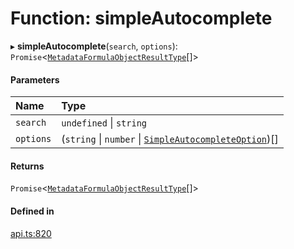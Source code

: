 # Function: simpleAutocomplete

▸ **simpleAutocomplete**(`search`, `options`): `Promise`<[`MetadataFormulaObjectResultType`](../interfaces/MetadataFormulaObjectResultType.md)[]\>

#### Parameters

| Name | Type |
| :------ | :------ |
| `search` | `undefined` \| `string` |
| `options` | (`string` \| `number` \| [`SimpleAutocompleteOption`](../interfaces/SimpleAutocompleteOption.md))[] |

#### Returns

`Promise`<[`MetadataFormulaObjectResultType`](../interfaces/MetadataFormulaObjectResultType.md)[]\>

#### Defined in

[api.ts:820](https://github.com/coda/packs-sdk/blob/main/api.ts#L820)
